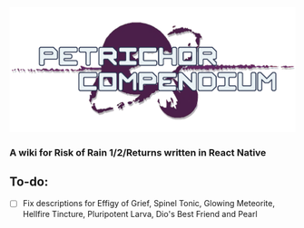 ![logo](assets/logo.png)

### A wiki for Risk of Rain 1/2/Returns written in React Native

## To-do:
 - [ ] Fix descriptions for Effigy of Grief, Spinel Tonic, Glowing Meteorite, Hellfire Tincture, Pluripotent Larva, Dio's Best Friend and Pearl
